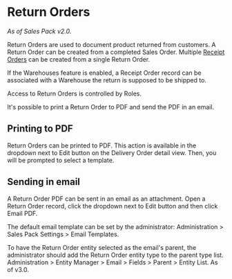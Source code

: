 # Return Orders

*As of Sales Pack v2.0.*

Return Orders are used to document product returned from customers. A Return Order can be created from a completed Sales Order. Multiple [Receipt Orders](receipt-orders.md) can be created from a single Return Order.

If the Warehouses feature is enabled, a Receipt Order record can be associated with a Warehouse the return is supposed to be shipped to.

Access to Return Orders is controlled by Roles.

It's possible to print a Return Order to PDF and send the PDF in an email.

## Printing to PDF

Return Orders can be printed to PDF. This action is available in the dropdown next to Edit button on the Delivery Order detail view. Then, you will be prompted to select a template.

## Sending in email

A Return Order PDF can be sent in an email as an attachment. Open a Return Order record, click the dropdown next to Edit button and then click Email PDF.

The default email template can be set by the administrator: Administration > Sales Pack Settings > Email Templates.

To have the Return Order entity selected as the email's parent, the administrator should add the Return Order entity type to the parent type list. Administration > Entity Manager > Email > Fields > Parent > Entity List. As of v3.0.
